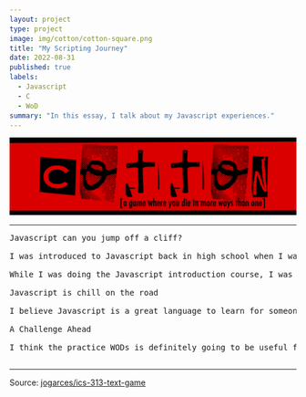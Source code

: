 ```yaml
---
layout: project
type: project
image: img/cotton/cotton-square.png
title: "My Scripting Journey"
date: 2022-08-31
published: true
labels:
  - Javascript
  - C
  - WoD
summary: "In this essay, I talk about my Javascript experiences."
---
```


<img class="img-fluid" src="../img/cotton/cotton-header.png">


<hr>

<pre>
Javascript can you jump off a cliff?

I was introduced to Javascript back in high school when I was still a complete newbie at coding. It was a struggle learning that as my first language, but I’m glad I learned it because now I am able to grasp into learning other languages easily. After coming back into Javascript after about 6 years of putting it aside, I would say that it is easier to learn, and it is more straightforward than the other languages I’ve learned. It might have also been easy for me to learn because I already knew the basics of other languages. I would say that Javascript is more simplified and relaxed. We do not need to worry about dealing with different return types. From a different perspective, if I tell Javascript to jump off a cliff, it would simply do so, but if I tell C to jump off a cliff, it would give me an error and say I can’t do that. 

While I was doing the Javascript introduction course, I was able to understand and learn it pretty fast. But while I was learning the ES6 module, it took me a little longer to do. 

Javascript is chill on the road

I believe Javascript is a great language to learn for someone who just started learning how to code. It has a lot of built in functions that would not need to be coded. Unlike C/C++, other variables such as integers could be transformed into a string. It’s still hard to say if Javascript is a good or bad language after only coding it for a few hours, but I would also say it has its drawbacks. Since Javascript almost lets you do whatever you want, and it has its easy going style, you might easily slide through the cracks and create wrong code. 

A Challenge Ahead

I think the practice WODs is definitely going to be useful for me because I do not do well in a timed environment, especially with coding. I take a very long time to do coding assignments, and I believe that I would need more practice than usual in order to successfully complete a WOD in class. I would have to go to every practice WODs with the TA and do my own WODs. The learning style for this class is definitely new for me. I’m not quite sure if I like it yet because I expected myself to learn coding during class. I do think it is a lot of work and we are given a very short amount of time for each of the assignments, and while also doing our other class homeworks. I think this class will be a challenge for me, but I will put in my effort and time to do my work, because I know that it will help me in my future job.

</pre>

<hr>

Source: <a href="https://github.com/jogarces/ics-313-text-game"><i class="large github icon "></i>jogarces/ics-313-text-game</a>
